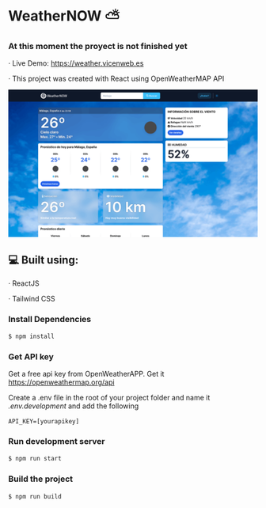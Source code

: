 # WeatherNOW ⛅️

### At this moment the proyect is not finished yet

· Live Demo: https://weather.vicenweb.es

· This project was created with React using OpenWeatherMAP API 

![Image text](https://github.com/Itzvicen/WeatherNOW-React/blob/main/preview.png)

## 💻 Built using:

· ReactJS

· Tailwind CSS

### Install Dependencies
```sh
$ npm install 
```
### Get API key
Get a free api key from OpenWeatherAPP. Get it https://openweathermap.org/api

Create a .env file in the root of your project folder and name it _.env.development_
and add the following

```
API_KEY=[yourapikey]
```

### Run development server
```sh 
$ npm run start
```

### Build the project
```sh
$ npm run build
